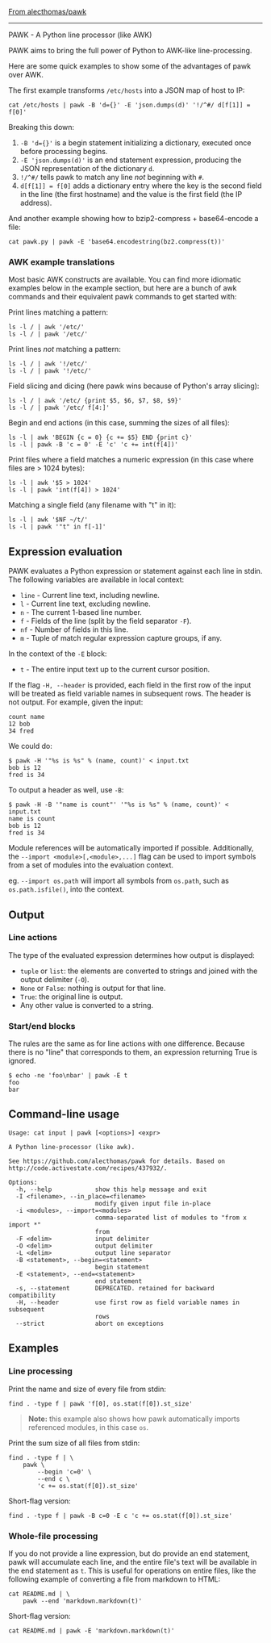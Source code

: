 [From alecthomas/pawk](https://github.com/alecthomas/pawk/blob/d60f78399e8a01857ebd73415a00e7eb424043ab/pawk.py)

---

PAWK - A Python line processor (like AWK)

PAWK aims to bring the full power of Python to AWK-like line-processing.

Here are some quick examples to show some of the advantages of pawk over AWK.

The first example transforms `/etc/hosts` into a JSON map of host to IP:

    cat /etc/hosts | pawk -B 'd={}' -E 'json.dumps(d)' '!/^#/ d[f[1]] = f[0]'

Breaking this down:

1. `-B 'd={}'` is a begin statement initializing a dictionary, executed once before processing begins.
2. `-E 'json.dumps(d)'` is an end statement expression, producing the JSON representation of the dictionary `d`.
3. `!/^#/` tells pawk to match any line *not* beginning with `#`.
4. `d[f[1]] = f[0]` adds a dictionary entry where the key is the second field in the line (the first hostname) and the
    value is the first field (the IP address).

And another example showing how to bzip2-compress + base64-encode a file:

    cat pawk.py | pawk -E 'base64.encodestring(bz2.compress(t))'

### AWK example translations

Most basic AWK constructs are available. You can find more idiomatic examples below in the example section, but here are
a bunch of awk commands and their equivalent pawk commands to get started with:

Print lines matching a pattern:

    ls -l / | awk '/etc/'
    ls -l / | pawk '/etc/'

Print lines *not* matching a pattern:

    ls -l / | awk '!/etc/'
    ls -l / | pawk '!/etc/'

Field slicing and dicing (here pawk wins because of Python's array slicing):

    ls -l / | awk '/etc/ {print $5, $6, $7, $8, $9}'
    ls -l / | pawk '/etc/ f[4:]'

Begin and end actions (in this case, summing the sizes of all files):

    ls -l | awk 'BEGIN {c = 0} {c += $5} END {print c}'
    ls -l | pawk -B 'c = 0' -E 'c' 'c += int(f[4])'

Print files where a field matches a numeric expression (in this case where files are > 1024 bytes):

    ls -l | awk '$5 > 1024'
    ls -l | pawk 'int(f[4]) > 1024'

Matching a single field (any filename with "t" in it):

    ls -l | awk '$NF ~/t/'
    ls -l | pawk '"t" in f[-1]'

## Expression evaluation

PAWK evaluates a Python expression or statement against each line in stdin. The following variables are available in
local context:

- `line` - Current line text, including newline.
- `l` - Current line text, excluding newline.
- `n` - The current 1-based line number.
- `f` - Fields of the line (split by the field separator `-F`).
- `nf` - Number of fields in this line.
- `m` - Tuple of match regular expression capture groups, if any.


In the context of the `-E` block:

- `t` - The entire input text up to the current cursor position.

If the flag `-H, --header` is provided, each field in the first row of the input will be treated as field variable names
in subsequent rows. The header is not output. For example, given the input:

```
count name
12 bob
34 fred
```

We could do:

```
$ pawk -H '"%s is %s" % (name, count)' < input.txt
bob is 12
fred is 34
```

To output a header as well, use `-B`:

```
$ pawk -H -B '"name is count"' '"%s is %s" % (name, count)' < input.txt
name is count
bob is 12
fred is 34
```

Module references will be automatically imported if possible. Additionally, the `--import <module>[,<module>,...]` flag
can be used to import symbols from a set of modules into the evaluation context.

eg. `--import os.path` will import all symbols from `os.path`, such as `os.path.isfile()`, into the context.

## Output

### Line actions

The type of the evaluated expression determines how output is displayed:

- `tuple` or `list`: the elements are converted to strings and joined with the output delimiter (`-O`).
- `None` or `False`: nothing is output for that line.
- `True`: the original line is output.
- Any other value is converted to a string.

### Start/end blocks

The rules are the same as for line actions with one difference.  Because there is no "line" that corresponds to them, an
expression returning True is ignored.

    $ echo -ne 'foo\nbar' | pawk -E t
    foo
    bar


## Command-line usage

```
Usage: cat input | pawk [<options>] <expr>

A Python line-processor (like awk).

See https://github.com/alecthomas/pawk for details. Based on
http://code.activestate.com/recipes/437932/.

Options:
  -h, --help            show this help message and exit
  -I <filename>, --in_place=<filename>
                        modify given input file in-place
  -i <modules>, --import=<modules>
                        comma-separated list of modules to "from x import *"
                        from
  -F <delim>            input delimiter
  -O <delim>            output delimiter
  -L <delim>            output line separator
  -B <statement>, --begin=<statement>
                        begin statement
  -E <statement>, --end=<statement>
                        end statement
  -s, --statement       DEPRECATED. retained for backward compatibility
  -H, --header          use first row as field variable names in subsequent
                        rows
  --strict              abort on exceptions
```

## Examples

### Line processing

Print the name and size of every file from stdin:

    find . -type f | pawk 'f[0], os.stat(f[0]).st_size'

> **Note:** this example also shows how pawk automatically imports referenced modules, in this case `os`.

Print the sum size of all files from stdin:

    find . -type f | \
        pawk \
            --begin 'c=0' \
            --end c \
            'c += os.stat(f[0]).st_size'

Short-flag version:

    find . -type f | pawk -B c=0 -E c 'c += os.stat(f[0]).st_size'


### Whole-file processing

If you do not provide a line expression, but do provide an end statement, pawk will accumulate each line, and the entire
file's text will be available in the end statement as `t`. This is useful for operations on entire files, like the
following example of converting a file from markdown to HTML:

    cat README.md | \
        pawk --end 'markdown.markdown(t)'

Short-flag version:

    cat README.md | pawk -E 'markdown.markdown(t)'
